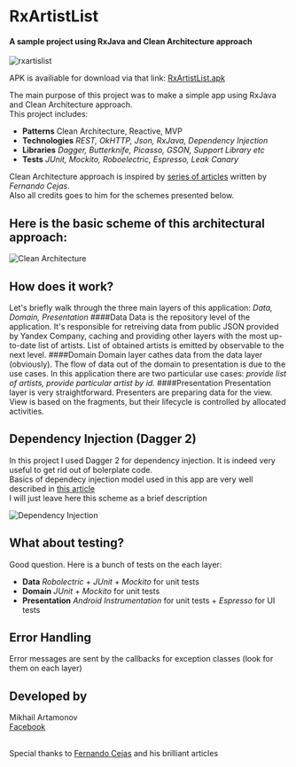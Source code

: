 # RxArtistList
#### A sample project using RxJava and Clean Architecture approach

![rxartislist](https://cloud.githubusercontent.com/assets/15881137/20467245/da7d995a-af94-11e6-837a-e7a6db70313e.png)

APK is availiable for download via that link:
<a href="https://www.dropbox.com/s/2dzlxsuwh8sw5bz/RxArtistList.apk?dl=0">RxArtistList.apk</a> 

The main purpose of this project was to make a simple app using RxJava and Clean Architecture approach.<br>
This project includes: 

* <b>Patterns</b> Clean Architecture, Reactive, MVP
* <b>Technologies</b> *REST, OkHTTP, Json, RxJava, Dependency Injection*
* <b>Libraries</b> *Dagger, Butterknife, Picasso, GSON, Support Library etc*
* <b>Tests</b> *JUnit, Mockito, Roboelectric, Espresso, Leak Canary*

Clean Architecture approach is inspired by <a href="http://fernandocejas.com/2014/09/03/architecting-android-the-clean-way/">series of articles</a>
written by *Fernando Cejas*. <br>
Also all credits goes to him for the schemes presented below.

## Here is the basic scheme of this architectural approach:

![Clean Architecture](https://github.com/android10/Sample-Data/raw/master/Android-CleanArchitecture/clean_architecture_layers_details.png)

## How does it work?
Let's briefly walk through the three main layers of this application: *Data, Domain, Presentation*
####Data
Data is the repository level of the application. It's responsible for retreiving data from public JSON provided by Yandex Company,
caching and providing other layers with the most up-to-date list of artists. List of obtained artists is emitted by observable 
to the next level.
####Domain
Domain layer cathes data from the data layer (obviously). The flow of data out of the domain to presentation is due to the use cases.
In this application there are two particular use cases: *provide list of artists, provide particular artist by id.*
####Presentation
Presentation layer is very straightforward. Presenters are preparing data for the view. View is based on the fragments,
but their lifecycle is controlled by allocated activities.

## Dependency Injection (Dagger 2)
In this project I used Dagger 2 for dependency injection. It is indeed very useful to get rid out of bolerplate code. <br>
Basics of dependecy injection model used in this app are very well described in 
<a href="http://fernandocejas.com/2015/04/11/tasting-dagger-2-on-android/">this article</a> <br>
I will just leave here this scheme as a brief description

![Dependency Injection](http://fernandocejas.com/wp-content/uploads/2015/04/composed_dagger_graph1.png)

## What about testing?
Good question. Here is a bunch of tests on the each layer:
- <b>Data</b> *Robolectric* + *JUnit* + *Mockito* for unit tests 
- <b>Domain</b> *JUnit* + *Mockito* for unit tests
- <b>Presentation</b> *Android Instrumentation* for unit tests + *Espresso* for UI tests

## Error Handling
Error messages are sent by the callbacks for exception classes (look for them on each layer)

## Developed by
Mikhail Artamonov <br>
<a href="http://facebook.com/mikeart91">Facebook</a> <br><br>

Special thanks to <a href="http://fernandocejas.com/about-me/">Fernando Cejas</a> and his brilliant articles




